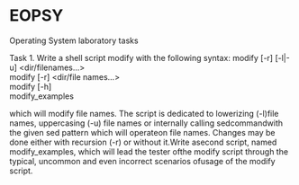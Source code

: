 # EOPSY
Operating System laboratory tasks

Task 1.
Write a shell script modify with the following syntax: 
modify [-r] [-l|-u] <dir/filenames...>  
modify [-r] <sed pattern><dir/file names...>  
modify [-h]    
modify_examples

which will modify file names. The script is dedicated to lowerizing (-l)file names, uppercasing (-u) file names or internally calling sedcommandwith the given sed pattern which will operateon file names. Changes may be done either with recursion (-r) or without it.Write asecond script, named modify_examples, which will lead the tester ofthe modify script through the typical, uncommon and even incorrect scenarios ofusage of the modify script.

